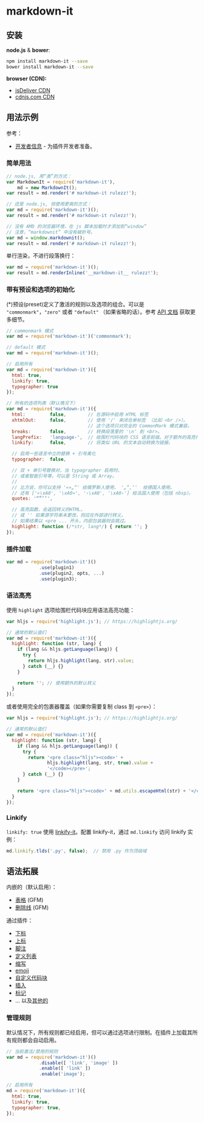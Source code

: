 # markdown-it

## 安装

**node.js** & **bower**:

```bash
npm install markdown-it --save
bower install markdown-it --save
```

**browser (CDN):**

- [jsDeliver CDN](http://www.jsdelivr.com/#!markdown-it "jsDelivr CDN")
- [cdnjs.com CDN](https://cdnjs.com/libraries/markdown-it "cdnjs.com")

## 用法示例

参考：

- [开发者信息](https://github.com/markdown-it/markdown-it/tree/master/docs) -
  为插件开发者准备。
	
### 简单用法

```js
// node.js, 用“类”的方式：
var MarkdownIt = require('markdown-it'),
    md = new MarkdownIt();
var result = md.render('# markdown-it rulezz!');

// 还是 node.js, 但使用更爽的方式：
var md = require('markdown-it')();
var result = md.render('# markdown-it rulezz!');

// 没有 AMD 的浏览器环境，在 js 脚本加载时才添加到“window”
// 注意，“markdownit” 中没有破折号。
var md = window.markdownit();
var result = md.render('# markdown-it rulezz!');
```


单行渲染，不进行段落换行：

```js
var md = require('markdown-it')();
var result = md.renderInline('__markdown-it__ rulezz!');
```

### 带有预设和选项的初始化

(\*)预设(preset)定义了激活的规则以及选项的组合。可以是
`"commonmark"`，`"zero"` 或者 `"default"` （如果省略的话）。参考 [API 文档](https://markdown-it.github.io/markdown-it/#MarkdownIt.new) 获取更多细节。

```js
// commonmark 模式
var md = require('markdown-it')('commonmark');

// default 模式
var md = require('markdown-it')();

// 启用所有
var md = require('markdown-it')({
  html: true,
  linkify: true,
  typographer: true
});

// 所有的选项列表（默认情况下）
var md = require('markdown-it')({
  html:         false,        // 在源码中启用 HTML 标签
  xhtmlOut:     false,        // 使用 '/' 来闭合单标签 （比如 <br />）。
                              // 这个选项只对完全的 CommonMark 模式兼容。
  breaks:       false,        // 转换段落里的 '\n' 到 <br>。
  langPrefix:   'language-',  // 给围栏代码块的 CSS 语言前缀。对于额外的高亮代码非常有用。
  linkify:      false,        // 将类似 URL 的文本自动转换为链接。

  // 启用一些语言中立的替换 + 引号美化
  typographer:  false,

  // 双 + 单引号替换对，当 typographer 启用时。
  // 或者智能引号等，可以是 String 或 Array。
  //
  // 比方说，你可以支持 '«»„“' 给俄罗斯人使用， '„“‚‘'  给德国人使用。
  // 还有 ['«\xA0', '\xA0»', '‹\xA0', '\xA0›'] 给法国人使用（包括 nbsp）。
  quotes: '“”‘’',

  // 高亮函数，会返回转义的HTML。
  // 或 '' 如果源字符串未更改，则应在外部进行转义。
  // 如果结果以 <pre ... 开头，内部包装器则会跳过。
  highlight: function (/*str, lang*/) { return ''; }
});
```

### 插件加载

```js
var md = require('markdown-it')()
            .use(plugin1)
            .use(plugin2, opts, ...)
            .use(plugin3);
```


### 语法高亮

使用 `highlight` 选项给围栏代码块应用语法高亮功能：

```js
var hljs = require('highlight.js'); // https://highlightjs.org/

// 通常的默认值们
var md = require('markdown-it')({
  highlight: function (str, lang) {
    if (lang && hljs.getLanguage(lang)) {
      try {
        return hljs.highlight(lang, str).value;
      } catch (__) {}
    }

    return ''; // 使用额外的默认转义
  }
});
```

或者使用完全的包裹器覆盖（如果你需要复制 class 到 `<pre>`）：

```js
var hljs = require('highlight.js'); // https://highlightjs.org/

// 通常的默认值们
var md = require('markdown-it')({
  highlight: function (str, lang) {
    if (lang && hljs.getLanguage(lang)) {
      try {
        return '<pre class="hljs"><code>' +
               hljs.highlight(lang, str, true).value +
               '</code></pre>';
      } catch (__) {}
    }

    return '<pre class="hljs"><code>' + md.utils.escapeHtml(str) + '</code></pre>';
  }
});
```

### Linkify

`linkify: true` 使用 [linkify-it](https://github.com/markdown-it/linkify-it)。配置 linkify-it，通过 `md.linkify` 访问 linkify 实例：

```js
md.linkify.tlds('.py', false);  // 禁用 .py 作为顶级域
```

## 语法拓展

内嵌的（默认启用）：

- [表格](https://help.github.com/articles/organizing-information-with-tables/) (GFM)
- [删除线](https://help.github.com/articles/basic-writing-and-formatting-syntax/#styling-text) (GFM)

通过插件：

- [下标](https://github.com/markdown-it/markdown-it-sub)
- [上标](https://github.com/markdown-it/markdown-it-sup)
- [脚注](https://github.com/markdown-it/markdown-it-footnote)
- [定义列表](https://github.com/markdown-it/markdown-it-deflist)
- [缩写](https://github.com/markdown-it/markdown-it-abbr)
- [emoji](https://github.com/markdown-it/markdown-it-emoji)
- [自定义代码块](https://github.com/markdown-it/markdown-it-container)
- [插入](https://github.com/markdown-it/markdown-it-ins)
- [标记](https://github.com/markdown-it/markdown-it-mark)
- ... 以及[其他的](https://www.npmjs.org/browse/keyword/markdown-it-plugin)


### 管理规则

默认情况下，所有规则都已经启用，但可以通过选项进行限制。在插件上加载其所有规则都会自动启用。

```js
// 当前激活/禁用的规则
var md = require('markdown-it')()
            .disable([ 'link', 'image' ])
            .enable([ 'link' ])
            .enable('image');

// 启用所有
md = require('markdown-it')({
  html: true,
  linkify: true,
  typographer: true,
});
```
